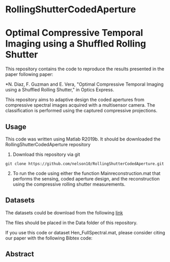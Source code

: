 # RollingShutterCodedAperture

# Optimal Compressive Temporal Imaging using a Shuffled Rolling Shutter

This repository contains the code to reproduce the results presented in the paper following paper:

*N. Diaz, F. Guzman and E. Vera, "Optimal Compressive Temporal Imaging using a Shuffled Rolling Shutter," in Optics Express.

This repository aims to adaptive design the coded apertures from compressive spectral images acquired with a multisensor camera. The classification is performed using the captured compressive projections.

## Usage

This code was written using Matlab R2019b. It should be downloaded the RollingShutterCodedAperture repository
1. Download this repository via git 
```
git clone https://github.com/nelson10/RollingShutterCodedAperture.git
```
2. To run the code using either the function Mainreconstruction.mat that performs the sensing, coded aperture design, and the reconstruction using the compressive rolling shutter measurements.


## Datasets

The datasets could be download from the following [link](http://www.ehu.eus/ccwintco/index.php/Hyperspectral_Remote_Sensing_Scenes)

The files should be placed in the Data folder of this repository.

If you use this code or dataset Hen_FullSpectral.mat, please consider citing our paper with the following Bibtex code:



## Abstract
